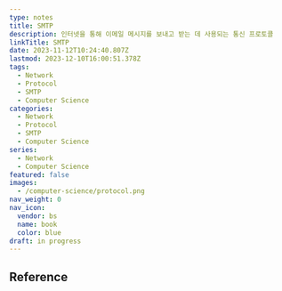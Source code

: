 ```yaml
---
type: notes
title: SMTP
description: 인터넷을 통해 이메일 메시지를 보내고 받는 데 사용되는 통신 프로토콜
linkTitle: SMTP
date: 2023-11-12T10:24:40.807Z
lastmod: 2023-12-10T16:00:51.378Z
tags:
  - Network
  - Protocol
  - SMTP
  - Computer Science
categories:
  - Network
  - Protocol
  - SMTP
  - Computer Science
series:
  - Network
  - Computer Science
featured: false
images:
  - /computer-science/protocol.png
nav_weight: 0
nav_icon:
  vendor: bs
  name: book
  color: blue
draft: in progress
---
```


## Reference

